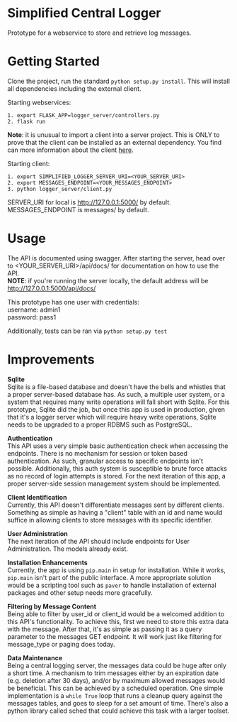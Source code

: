 # Simplified Central Logger
Prototype for a webservice to store and retrieve log messages.

# Getting Started
Clone the project, run the standard `python setup.py install`. This will
install all dependencies including the external client.

Starting webservices:

    1. export FLASK_APP=logger_server/controllers.py
    2. flask run

**Note**: it is unusual to import a client into a server project. This
is ONLY to prove that the client can be installed as an external dependency.
You find can more information about the client [here](https://github.com/skyferthesly/logger_client).

Starting client:

    1. export SIMPLIFIED_LOGGER_SERVER_URI=<YOUR_SERVER_URI>
    2. export MESSAGES_ENDPOINT=<YOUR_MESSAGES_ENDPOINT>
    3. python logger_server/client.py

SERVER_URI for local is http://127.0.0.1:5000/ by default.\
MESSAGES_ENDPOINT is messages/ by default.

# Usage
The API is documented using swagger. After starting the server, head over
to <YOUR_SERVER_URI>/api/docs/ for documentation on how to use the API. \
**NOTE**: if you're running the server locally, the default address will
 be http://127.0.0.1:5000/api/docs/

This prototype has one user with credentials: \
username: admin1\
password: pass1

Additionally, tests can be ran via `python setup.py test`
# Improvements
**Sqlite**\
Sqlite is a file-based database and doesn't have the bells and whistles that
a proper server-based database has. As such, a multiple user system, or
a system that requires many write operations will fall short with Sqlite.
For this prototype, Sqlite did the job, but once this app is used in
production, given that it's a logger server which will require heavy
write operations, Sqlite needs to be upgraded
to a proper RDBMS such as PostgreSQL.

**Authentication**\
This API uses a very simple basic authentication check when accessing
the endpoints. There is no mechanism for session or token based authentication.
As such, granular access to specific endpoints isn't possible. Additionally,
this auth system is susceptible to brute force attacks as no record of
login attempts is stored. For the next iteration of this app, a proper
server-side session management system should be implemented.

**Client Identification**\
Currently, this API doesn't differentiate messages sent by different clients.
Something as simple as having a "client" table with an id and name would
suffice in allowing clients to store messages with its specific identifier.

**User Administration**\
The next iteration of the API should include endpoints for User Administration.
The models already exist.

**Installation Enhancements**\
Currently, the app is using `pip.main` in setup for installation. While it works,
`pip.main` isn't part of the public interface. A more appropriate solution
would be a scripting tool such as `paver` to handle installation of external packages
and other setup needs more gracefully.

**Filtering by Message Content**\
Being able to filter by user_id or client_id would be a welcomed addition
to this API's functionality. To achieve this, first we need to store
this extra data with the message. After that, it's as simple as passing
it as a query parameter to the messages GET endpoint. It will work just
like filtering for message_type or paging does today.

**Data Maintenance**\
Being a central logging server, the messages data could be huge after
only a short time. A mechanism to trim messages either by an expiration
date (e.g. deletion after 30 days), and/or by maximum allowed messages
would be beneficial. This can be achieved by a scheduled operation. One
simple implementation is a `while True` loop that runs a cleanup query
against the messages tables, and goes to sleep for a set amount of time.
There's also a python library called sched that could achieve this task
with a larger toolset.
